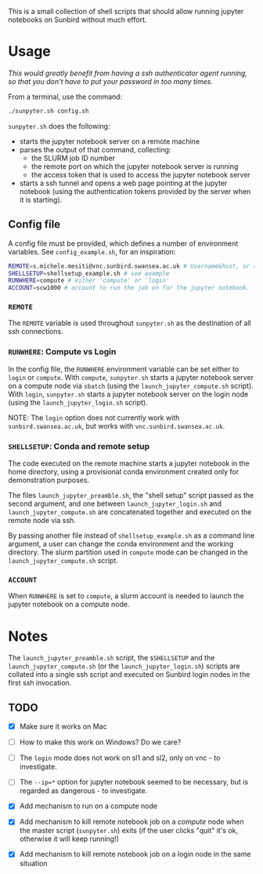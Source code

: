 This is a small collection of shell scripts that should allow running
jupyter notebooks on Sunbird without much effort.

# Usage
*This would greatly benefit from having a ssh authenticator agent running,
so that you don't have to put your password in too many times.*

From a terminal, use the command:
```bash
./sunpyter.sh config.sh
```
`sunpyter.sh` does the following:
- starts the jupyter notebook server on a remote machine
- parses the output of that command, collecting:
  * the SLURM job ID number
  * the remote port on which the jupyter notebook server is running
  * the access token that is used to access the jupyter notebook server
- starts a ssh tunnel and opens a web page pointing at the 
  jupyter notebook (using the authentication tokens provided by the server
  when it is starting).

## Config file
A config file must be provided, which defines a number of environment 
variables. See `config_example.sh`, for an inspiration:
```bash
REMOTE=s.michele.mesiti@vnc.sunbird.swansea.ac.uk # Username&host, or alias
SHELLSETUP=shellsetup_example.sh # see example
RUNWHERE=compute # either 'compute' or 'login'
ACCOUNT=scw1000 # account to run the job on for the jupyter notebook.
```
### `REMOTE`
The `REMOTE` variable is used throughout `sunpyter.sh` as the destination of 
all ssh connections.

### `RUNWHERE`: Compute vs Login
In the config file, the `RUNWHERE` environment variable can be set either
to `login` or `compute`. With `compute`, `sunpyter.sh` starts a jupyter notebook 
server on a compute node via `sbatch` (using the `launch_jupyter_compute.sh` 
script).
With `login`, `sunpyter.sh` starts a jupyter notebook server on the login node
(using the `launch_jupyter_login.sh` script).

NOTE: The `login` option does not currently work with `sunbird.swansea.ac.uk`, 
but works with `vnc.sunbird.swansea.ac.uk`.

### `SHELLSETUP`: Conda and remote setup

The code executed on the remote machine starts a jupyter notebook in the home 
directory, using a provisional conda environment created only for demonstration
purposes.

The files `launch_jupyter_preamble.sh`, the "shell setup" script passed as the 
second argument, and one between `launch_jupyter_login.sh` and 
`launch_jupyter_compute.sh` are concatenated together and executed on the 
remote node via ssh.

By passing another file instead of `shellsetup_example.sh` as a command line 
argument, a user can change the conda environment and the working directory. 
The slurm partition used in `compute` mode can be changed in the 
`launch_jupyter_compute.sh` script. 

### `ACCOUNT`
When `RUNWHERE` is set to `compute`, a slurm account is needed to launch the
jupyter notebook on a compute node.

# Notes
The `launch_jupyter_preamble.sh` script, the `$SHELLSETUP` and the 
`launch_jupyter_compute.sh` (or the `launch_jupyter_login.sh`) scripts are collated 
into a single ssh script and executed on Sunbird login nodes in the first ssh invocation.



## TODO 
- [x] Make sure it works on Mac
- [ ] How to make this work on Windows? Do we care?
- [ ] The `login` mode does not work on sl1 and sl2, only on vnc - to investigate.
- [ ] The `--ip=*` option for jupyter notebook seemed to be necessary, but is 
      regarded as dangerous - to investigate.
- [x] Add mechanism to run on a compute node
- [x] Add mechanism to kill remote notebook job on a *compute* node when the master 
      script (`sunpyter.sh`) exits (if the user clicks "quit" it's ok, otherwise it 
      will keep running!)
- [x] Add mechanism to kill remote notebook job on a login node in the same 
      situation

